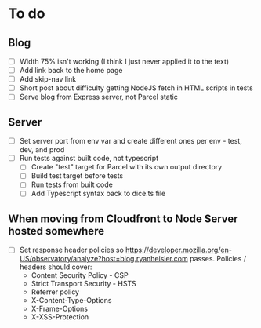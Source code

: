 # To do

## Blog

- [ ] Width 75% isn't working (I think I just never applied it to the text)
- [ ] Add link back to the home page
- [ ] Add skip-nav link
- [ ] Short post about difficulty getting NodeJS fetch in HTML scripts in tests
- [ ] Serve blog from Express server, not Parcel static

## Server

- [ ] Set server port from env var and create different ones per env - test, dev, and prod
- [ ] Run tests against built code, not typescript
    - [ ] Create "test" target for Parcel with its own output directory
    - [ ] Build test target before tests
    - [ ] Run tests from built code
    - [ ] Add Typescript syntax back to dice.ts file

## When moving from Cloudfront to Node Server hosted somewhere

- [ ] Set response header policies so https://developer.mozilla.org/en-US/observatory/analyze?host=blog.ryanheisler.com
  passes. Policies / headers should cover:
    - Content Security Policy - CSP
    - Strict Transport Security - HSTS
    - Referrer policy
    - X-Content-Type-Options
    - X-Frame-Options
    - X-XSS-Protection
